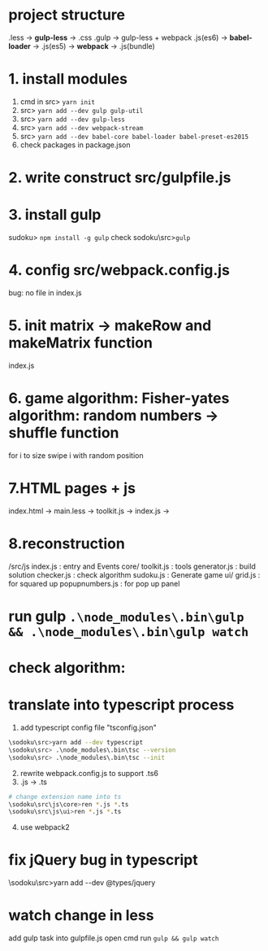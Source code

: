 # project structure 
.less -> **gulp-less** -> .css
.gulp -> gulp-less + webpack
.js(es6) -> **babel-loader** -> .js(es5) -> **webpack** -> .js(bundle)

# 1. install modules 
1. cmd in src> `yarn init`
2. src> `yarn add --dev gulp gulp-util`
3. src> `yarn add --dev gulp-less`
4. src> `yarn add --dev webpack-stream`
5. src> `yarn add --dev babel-core babel-loader babel-preset-es2015`
6. check packages in package.json

# 2. write construct src/gulpfile.js 

# 3. install gulp 
sudoku> `npm install -g gulp`
check 
sodoku\src>`gulp`

# 4. config src/webpack.config.js
bug: no file in index.js 

# 5. init matrix -> makeRow and makeMatrix function
index.js

# 6. game algorithm: Fisher-yates algorithm: random numbers -> shuffle function 
for i to size 
    swipe i with random position 

# 7.HTML pages + js 
index.html -> main.less -> toolkit.js -> index.js -> 

# 8.reconstruction 
/src/js
    index.js : entry and Events 
    core/
        toolkit.js : tools
        generator.js : build solution
        checker.js : check algorithm
        sudoku.js : Generate game 
    ui/
        grid.js : for squared up 
        popupnumbers.js : for pop up panel

# run gulp `.\node_modules\.bin\gulp && .\node_modules\.bin\gulp watch`


# check algorithm: 


# translate into typescript process 
1. add typescript config file "tsconfig.json"
```sh
\sodoku\src>yarn add --dev typescript
\sodoku\src> .\node_modules\.bin\tsc --version
\sodoku\src> .\node_modules\.bin\tsc --init 
```
2. rewrite webpack.config.js to support .ts6
3. .js -> .ts
```sh 
# change extension name into ts
\sodoku\src\js\core>ren *.js *.ts
\sodoku\src\js\ui>ren *.js *.ts
```
4. use webpack2 

# fix jQuery bug in typescript
\sodoku\src>yarn add --dev @types/jquery

# watch change in less 
add gulp task into gulpfile.js 
open cmd run `gulp && gulp watch`
